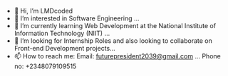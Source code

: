 - 👋 Hi, I’m LMDcoded
- 👀 I’m interested in Software Engineering ...
- 🌱 I’m currently learning Web Development at the National Institute of Information Technology (NIIT) ...
- 💞️ I’m looking for Internship Roles and also looking to collaborate on Front-end Development projects...
- 📫 How to reach me: Email: futurepresident2039@gmail.com ... 
Phone no: +2348079109515
<!---
LMDcoded/LMDcoded is a ✨ special ✨ repository because its `README.md` (this file) appears on your GitHub profile.
You can click the Preview link to take a look at your changes.
--->
